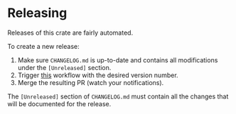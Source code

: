# Releasing

Releases of this crate are fairly automated.

To create a new release:

1. Make sure `CHANGELOG.md` is up-to-date and contains all modifications under the `[Unreleased]` section.
2. Trigger [this](https://github.com/monero-rs/monero-rpc-rs/actions/workflows/draft-new-release.yml) workflow with the desired version number.
3. Merge the resulting PR (watch your notifications).

The `[Unreleased]` section of `CHANGELOG.md` must contain all the changes that will be documented for the release.
